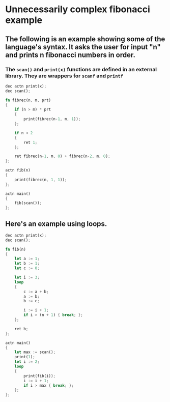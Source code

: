 # Unnecessarily complex fibonacci example
## The following is an example showing some of the language's syntax. It asks the user for input "n" and prints n fibonacci numbers in order.
### The `scan()` and `print(x)` functions are defined in an external library. They are wrappers for `scanf` and `printf`

```rust
dec actn print(x);
dec scan();

fn fibrec(n, m, prt) 
{
    if (n > m) * prt
    {
        print(fibrec(n-1, m, 1));
    };

    if n < 2 
    {
        ret 1;
    };

    ret fibrec(n-1, m, 0) + fibrec(n-2, m, 0);
};

actn fib(n) 
{
    print(fibrec(n, 1, 1));
};

actn main()
{
    fib(scan());
};
```
## Here's an example using loops.

```rust
dec actn print(x);
dec scan();

fn fib(n) 
{
    let a := 1;
    let b := 1;
    let c := 0;

    let i := 3;
    loop 
    {
        c := a + b;
        a := b;
        b := c;

        i := i + 1;
        if i > (n + 1) { break; };
    };

    ret b;
};

actn main() 
{
    let max := scan();	
    print(1);
    let i := 2;
    loop
    {
        print(fib(i));
        i := i + 1;
        if i > max { break; };
    };
};
```
